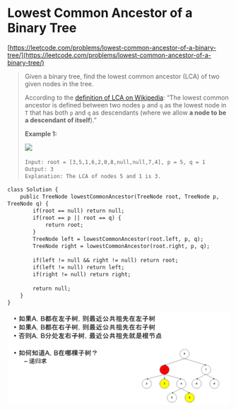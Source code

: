 # Lowest Common Ancestor of a Binary Tree

[https://leetcode.com/problems/lowest-common-ancestor-of-a-binary-tree/](https://leetcode.com/problems/lowest-common-ancestor-of-a-binary-tree/)

> Given a binary tree, find the lowest common ancestor (LCA) of two given nodes in the tree.
>
> According to the [definition of LCA on Wikipedia](https://en.wikipedia.org/wiki/Lowest\_common\_ancestor): “The lowest common ancestor is defined between two nodes `p` and `q` as the lowest node in `T` that has both `p` and `q` as descendants (where we allow **a node to be a descendant of itself**).”
>
> &#x20;
>
> **Example 1:**
>
> ![](https://assets.leetcode.com/uploads/2018/12/14/binarytree.png)
>
> ```
> Input: root = [3,5,1,6,2,0,8,null,null,7,4], p = 5, q = 1
> Output: 3
> Explanation: The LCA of nodes 5 and 1 is 3.
> ```

```
class Solution {
    public TreeNode lowestCommonAncestor(TreeNode root, TreeNode p, TreeNode q) {
        if(root == null) return null;
        if(root == p || root == q) {
            return root;
        }
        TreeNode left = lowestCommonAncestor(root.left, p, q);
        TreeNode right = lowestCommonAncestor(root.right, p, q);
        
        if(left != null && right != null) return root;
        if(left != null) return left;
        if(right != null) return right;
        
        return null;
    }
}
```

![](<../../.gitbook/assets/image (7).png>)
